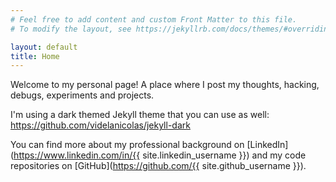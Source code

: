 ```yaml
---
# Feel free to add content and custom Front Matter to this file.
# To modify the layout, see https://jekyllrb.com/docs/themes/#overriding-theme-defaults

layout: default
title: Home
---
```


Welcome to my personal page! A place where I post my thoughts, hacking, debugs, experiments and projects.

I'm using a dark themed Jekyll theme that you can use as well: https://github.com/videlanicolas/jekyll-dark

You can find more about my professional background on [LinkedIn](https://www.linkedin.com/in/{{ site.linkedin_username }}) and my code repositories on [GitHub](https://github.com/{{ site.github_username }}).
